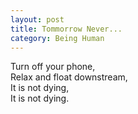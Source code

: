```yaml
---
layout: post
title: Tommorrow Never...
category: Being Human 
---
```


Turn off your phone,  
Relax and float downstream,  
It is not dying,  
It is not dying.
